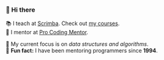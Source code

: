 ### 👋 Hi there

📚 I teach at [Scrimba](https://scrimba.com/home?coupon=SHANT50). Check out [my courses](https://github.com/shantdashjian/my-courses).  
👥 I mentor at [Pro Coding Mentor](https://procodingmentor.com/).

🎯 My current focus is on *data structures and algorithms*.     
🤪 **Fun fact:** I have been mentoring programmers since **1994**.  

